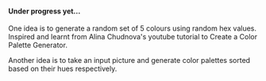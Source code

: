#### Under progress yet... 

One idea is to generate a random set of 5 colours using random hex values. Inspired and learnt from Alina Chudnova's youtube tutorial to Create a Color Palette Generator.


Another idea is to take an input picture and generate color palettes sorted based on their hues respectively. 




